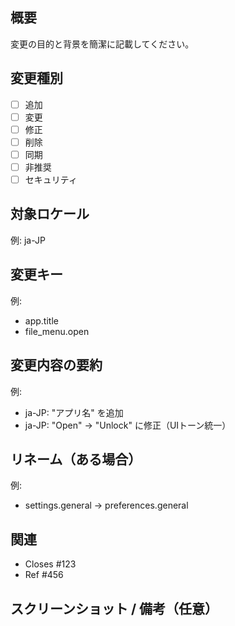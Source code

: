 ## 概要
変更の目的と背景を簡潔に記載してください。
  
## 変更種別
- [ ] 追加
- [ ] 変更
- [ ] 修正
- [ ] 削除
- [ ] 同期
- [ ] 非推奨
- [ ] セキュリティ
  
## 対象ロケール
例: ja-JP
  
## 変更キー
例:
- app.title
- file_menu.open
  
## 変更内容の要約
例:
- ja-JP: "アプリ名" を追加
- ja-JP: "Open" → "Unlock" に修正（UIトーン統一）
  
## リネーム（ある場合）
例:
- settings.general → preferences.general
  
## 関連
- Closes #123
- Ref #456
  
## スクリーンショット / 備考（任意）
